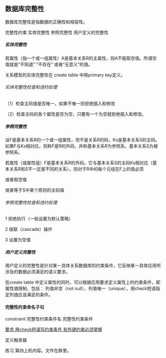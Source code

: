 ## 数据库完整性

数据库完整性是指数据的正确性和相容性。

完整性约束  实体完整性   参照完整性   用户定义的完整性

##### 实体完整性

若属性（指一个或一组属性）A是基本关系R的主属性，则A不能取空值。所谓空值就是“不知道”  “不存在” 或者“无意义”的值。

关系模型的实体完整性在 create table 中用primary key定义。

###### 实体完整性检查和违约处理

（1）检查主码值是否唯一，如果不唯一则拒绝插入和修改

（2）检查主码的各个属性是否为空，只要有一个为空就拒绝插入和修改。

##### 参照完整性

设F是基本关系R的一个或一组属性，但不是关系R的码，Ks是基本关系S的主码。如果F与Ks相对应，则称F是R的外码，并称基本关系R为参照系，基本关系S为被参照系。

若属性（或属性组）F是基本关系R的外码，它与基本关系S的主码Ks相对应（基本关系R和S不一定是不同的关系），则对于R中的每个元组在F上的值必须

或者取空值

或者等于S中某个原则的主码值

######  参照完整性检查和违约处理

1 拒绝执行（一般设置为默认策略）

2 级联（cascade）操作

3 设置为空值

##### 用户定义完整性

用户定义的完整性是针对某一具体关系数据库的约束条件，它反映某一具体应用所涉及的数据必须满足的语义要求。

在create table 中定义属性的同时，可以根据应用要求定义属性上的约束条件，即属性值限制，包括： 列值非空（not null），列值唯一（unique），用check短语指定列值应该满足的条件。

#### 完整性约束命名子句

constraint 完整性约束条件名 完整性约束条件

<u>要求 用check短语写约束条件 和外键约束必须掌握</u>

定义触发器  

练习  第四上机内容。文件在群里。



